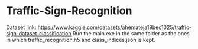 # Traffic-Sign-Recognition

Dataset link: https://www.kaggle.com/datasets/ahemateja19bec1025/traffic-sign-dataset-classification
Run the main.exe in the same folder as the ones in which traffic_recognition.h5  and class_indices.json is kept.
